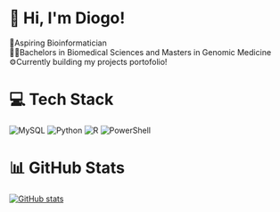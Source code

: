 # 👋 Hi, I'm Diogo!

🔭Aspiring Bioinformatician<br/>
👨‍🎓Bachelors in Biomedical Sciences and Masters in Genomic Medicine<br/>
⚙️Currently building my projects portofolio!<br/>

# 💻 Tech Stack
![MySQL](https://img.shields.io/badge/mysql-4479A1.svg?style=for-the-badge&logo=mysql&logoColor=white)
![Python](https://img.shields.io/badge/python-3670A0?style=for-the-badge&logo=python&logoColor=ffdd54)
![R](https://img.shields.io/badge/r-%23276DC3.svg?style=for-the-badge&logo=r&logoColor=white)
![PowerShell](https://img.shields.io/badge/PowerShell-%235391FE.svg?style=for-the-badge&logo=powershell&logoColor=white)

# 📊 GitHub Stats
[![GitHub stats](https://github-readme-stats.vercel.app/api?username=di-mendes&show_icons=true&theme=radical&hiderank=false)](https://github.com/anuraghazra/github-readme-stats)
